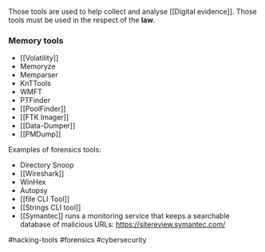Those tools are used to help collect and analyse [[Digital evidence]]. Those tools must be used in the respect of the **law**.

### Memory tools
- [[Volatility]]
- Memoryze
- Memparser
- KnTTools
- WMFT
- PTFinder
- [[PoolFinder]]
- [[FTK Imager]]
- [[Data-Dumper]]
- [[PMDump]]

Examples of forensics tools:
- Directory Snoop
- [[Wireshark]]
- WinHex
- Autopsy
- [[file CLI Tool]]
- [[Strings CLI tool]]
- [[Symantec]] runs a monitoring service that keeps a searchable database of malicious URLs: https://sitereview.symantec.com/

#hacking-tools #forensics #cybersecurity